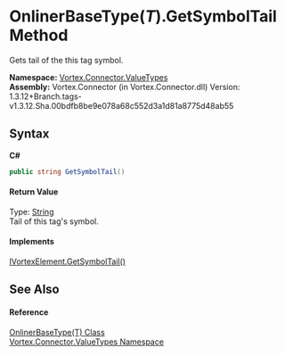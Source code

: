# OnlinerBaseType(*T*).GetSymbolTail Method 
 

Gets tail of the this tag symbol.

**Namespace:**&nbsp;<a href="N_Vortex_Connector_ValueTypes.md">Vortex.Connector.ValueTypes</a><br />**Assembly:**&nbsp;Vortex.Connector (in Vortex.Connector.dll) Version: 1.3.12+Branch.tags-v1.3.12.Sha.00bdfb8be9e078a68c552d3a1d81a8775d48ab55

## Syntax

**C#**<br />
``` C#
public string GetSymbolTail()
```


#### Return Value
Type: <a href="https://docs.microsoft.com/dotnet/api/system.string" target="_blank">String</a><br />Tail of this tag's symbol.

#### Implements
<a href="M_Vortex_Connector_IVortexElement_GetSymbolTail.md">IVortexElement.GetSymbolTail()</a><br />

## See Also


#### Reference
<a href="T_Vortex_Connector_ValueTypes_OnlinerBaseType_1.md">OnlinerBaseType(T) Class</a><br /><a href="N_Vortex_Connector_ValueTypes.md">Vortex.Connector.ValueTypes Namespace</a><br />